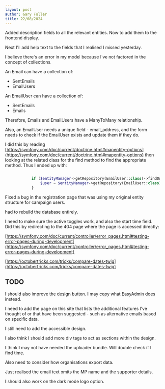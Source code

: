 ```yaml
---
layout: post
author: Gary Fuller
title: 22/08/2024
---
```


Added description fields to all the relevant entities. Now to add them to the frontend display.

Next I'll add help text to the fields that I realised I missed yesterday.

I believe there's an error in my model because I've not factored in the concept of collections.

An Email can have a collection of:

+ SentEmails
+ EmailUsers

An EmailUser can have a collection of:

+ SentEmails
+ Emails

Therefore, Emails and EmailUsers have a ManyToMany relationship. 

Also, an EmailUser needs a unique field - email_address, and the form needs to check if the EmailUser exists and update them if they do.

I did this by reading [https://symfony.com/doc/current/doctrine.html#mapentity-options](https://symfony.com/doc/current/doctrine.html#mapentity-options) then looking at the related class for the find method to find the appropriate method. Thus I ended up with:

```php

            if ($entityManager->getRepository(EmailUser::class)->findOneBy(['email'=>$form->get('email')->getData()])) {
                $user = $entityManager->getRepository(EmailUser::class)->findOneBy(['email'=>$form->get('email')->getData()]);
            }

```

Fixed a bug in the registration page that was using my original entity structure for campaign users.

had to rebuild the database entirely.

I need to make sure the active toggles work, and also the start time field. Did this by redirecting to the 404 page where the page is accessed directly:

[https://symfony.com/doc/current/controller/error_pages.html#testing-error-pages-during-development](https://symfony.com/doc/current/controller/error_pages.html#testing-error-pages-during-development)

[https://octobertricks.com/tricks/compare-dates-twig](https://octobertricks.com/tricks/compare-dates-twig)

## TODO

I should also improve the design button. I may copy what EasyAdmin does instead. 

I need to add the page on this site that lists the additional features I've thought of or that have been suggested - such as alternative emails based on specific data.

I still need to add the accessible design.

I also think I should add more div tags to act as sections within the design.

I think I may not have needed the uploader bundle. Will double check if I find time.

Also need to consider how organisations export data.

Just realised the email text omits the MP name and the supporter details.

I should also work on the dark mode logo option. 

